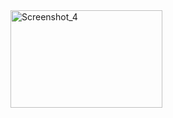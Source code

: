 <img width="243" height="156" alt="Screenshot_4" src="https://github.com/user-attachments/assets/2884d8ef-45b9-41c4-b34b-43525f977b54" />
